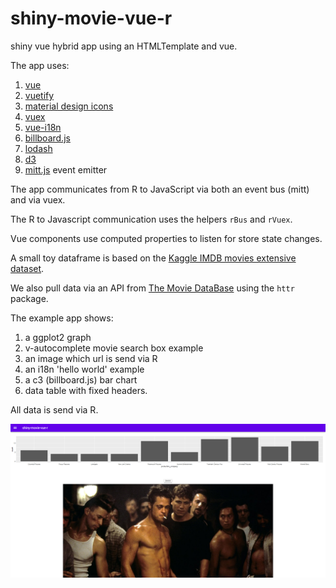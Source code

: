 # shiny-movie-vue-r


shiny vue hybrid app using an HTMLTemplate and vue.

The app uses:

1. [vue](https://vuejs.org/)
2. [vuetify](https://vuetifyjs.com/en/getting-started/installation/)
3. [material design icons](https://materialdesignicons.com/)
4. [vuex](https://vuex.vuejs.org/guide/)
5. [vue-i18n](https://kazupon.github.io/vue-i18n/) 
6. [billboard.js](https://naver.github.io/billboard.js/)
7. [lodash](https://lodash.com/)
8. [d3](https://d3js.org/)
9. [mitt.js](https://github.com/developit/mitt) event emitter
     
    
The app communicates from R to JavaScript via both an event bus (mitt) and via vuex.

The R to Javascript communication uses the helpers `rBus` and `rVuex`.

Vue components use computed properties to listen for store state changes.

A small toy dataframe is based on the [Kaggle IMDB movies extensive dataset](https://www.kaggle.com/stefanoleone992/imdb-extensive-dataset).

We also pull data via an API from [The Movie DataBase](https://www.themoviedb.org/) using the `httr` package. 

The example app shows:

1. a ggplot2 graph
2. v-autocomplete movie search box example
3. an image which url is send via R
4. an i18n 'hello world' example
5. a c3 (billboard.js) bar chart
6. data table with fixed headers.

All data is send via R.

![image info](./screenshot.png)